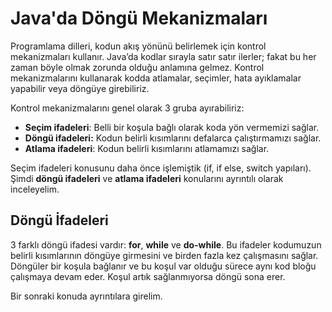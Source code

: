 # Java&#39;da Döngü Mekanizmaları

Programlama dilleri, kodun akış yönünü belirlemek için kontrol mekanizmaları kullanır. Java’da kodlar sırayla satır satır ilerler; fakat bu her zaman böyle olmak zorunda olduğu anlamına gelmez. Kontrol mekanizmalarını kullanarak kodda atlamalar, seçimler, hata ayıklamalar yapabilir veya döngüye girebiliriz.

Kontrol mekanizmalarını genel olarak 3 gruba ayırabiliriz:

- **Seçim ifadeleri**: Belli bir koşula bağlı olarak koda yön vermemizi sağlar.
- **Döngü ifadeleri:** Kodun belirli kısımlarını defalarca çalıştırmamızı sağlar.
- **Atlama ifadeleri**: Kodun belirli kısımlarını atlamamızı sağlar.

Seçim ifadeleri konusunu daha önce işlemiştik (if, if else, switch yapıları). Şimdi **döngü ifadeleri** ve **atlama ifadeleri** konularını ayrıntılı olarak inceleyelim.

## Döngü İfadeleri

3 farklı döngü ifadesi vardır: **for**, **while** ve **do-while**. Bu ifadeler kodumuzun belirli kısımlarının döngüye girmesini ve birden fazla kez çalışmasını sağlar. Döngüler bir koşula bağlanır ve bu koşul var olduğu sürece aynı kod bloğu çalışmaya devam eder. Koşul artık sağlanmıyorsa döngü sona erer.



Bir sonraki konuda ayrıntılara girelim.